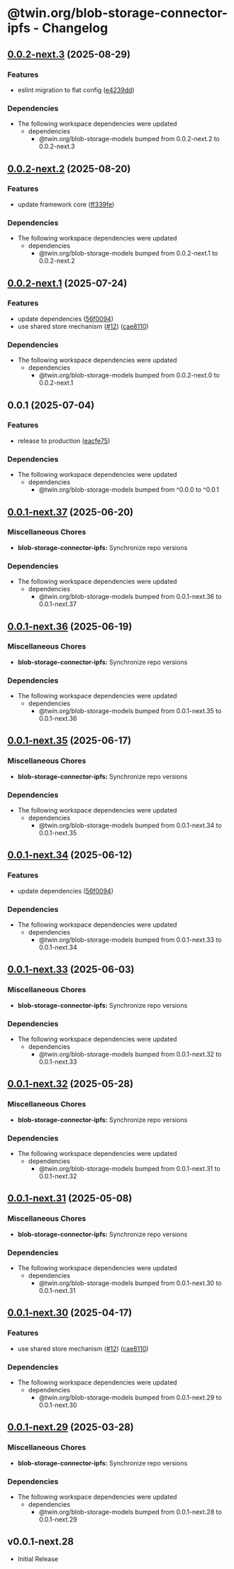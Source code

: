 # @twin.org/blob-storage-connector-ipfs - Changelog

## [0.0.2-next.3](https://github.com/twinfoundation/blob-storage/compare/blob-storage-connector-ipfs-v0.0.2-next.2...blob-storage-connector-ipfs-v0.0.2-next.3) (2025-08-29)


### Features

* eslint migration to flat config ([e4239dd](https://github.com/twinfoundation/blob-storage/commit/e4239dd1c721955cff7f0357255d2bba15319972))


### Dependencies

* The following workspace dependencies were updated
  * dependencies
    * @twin.org/blob-storage-models bumped from 0.0.2-next.2 to 0.0.2-next.3

## [0.0.2-next.2](https://github.com/twinfoundation/blob-storage/compare/blob-storage-connector-ipfs-v0.0.2-next.1...blob-storage-connector-ipfs-v0.0.2-next.2) (2025-08-20)


### Features

* update framework core ([ff339fe](https://github.com/twinfoundation/blob-storage/commit/ff339fe7e3f09ddff429907834bdf43617e9c05e))


### Dependencies

* The following workspace dependencies were updated
  * dependencies
    * @twin.org/blob-storage-models bumped from 0.0.2-next.1 to 0.0.2-next.2

## [0.0.2-next.1](https://github.com/twinfoundation/blob-storage/compare/blob-storage-connector-ipfs-v0.0.2-next.0...blob-storage-connector-ipfs-v0.0.2-next.1) (2025-07-24)


### Features

* update dependencies ([56f0094](https://github.com/twinfoundation/blob-storage/commit/56f0094b68d8bd22864cd899ac1b61d95540f719))
* use shared store mechanism ([#12](https://github.com/twinfoundation/blob-storage/issues/12)) ([cae8110](https://github.com/twinfoundation/blob-storage/commit/cae8110681847a1ac4fcac968b8196694e49c320))


### Dependencies

* The following workspace dependencies were updated
  * dependencies
    * @twin.org/blob-storage-models bumped from 0.0.2-next.0 to 0.0.2-next.1

## 0.0.1 (2025-07-04)


### Features

* release to production ([eacfe75](https://github.com/twinfoundation/blob-storage/commit/eacfe754a0dcd9243d9e13d86422327d0a605164))


### Dependencies

* The following workspace dependencies were updated
  * dependencies
    * @twin.org/blob-storage-models bumped from ^0.0.0 to ^0.0.1

## [0.0.1-next.37](https://github.com/twinfoundation/blob-storage/compare/blob-storage-connector-ipfs-v0.0.1-next.36...blob-storage-connector-ipfs-v0.0.1-next.37) (2025-06-20)


### Miscellaneous Chores

* **blob-storage-connector-ipfs:** Synchronize repo versions


### Dependencies

* The following workspace dependencies were updated
  * dependencies
    * @twin.org/blob-storage-models bumped from 0.0.1-next.36 to 0.0.1-next.37

## [0.0.1-next.36](https://github.com/twinfoundation/blob-storage/compare/blob-storage-connector-ipfs-v0.0.1-next.35...blob-storage-connector-ipfs-v0.0.1-next.36) (2025-06-19)


### Miscellaneous Chores

* **blob-storage-connector-ipfs:** Synchronize repo versions


### Dependencies

* The following workspace dependencies were updated
  * dependencies
    * @twin.org/blob-storage-models bumped from 0.0.1-next.35 to 0.0.1-next.36

## [0.0.1-next.35](https://github.com/twinfoundation/blob-storage/compare/blob-storage-connector-ipfs-v0.0.1-next.34...blob-storage-connector-ipfs-v0.0.1-next.35) (2025-06-17)


### Miscellaneous Chores

* **blob-storage-connector-ipfs:** Synchronize repo versions


### Dependencies

* The following workspace dependencies were updated
  * dependencies
    * @twin.org/blob-storage-models bumped from 0.0.1-next.34 to 0.0.1-next.35

## [0.0.1-next.34](https://github.com/twinfoundation/blob-storage/compare/blob-storage-connector-ipfs-v0.0.1-next.33...blob-storage-connector-ipfs-v0.0.1-next.34) (2025-06-12)


### Features

* update dependencies ([56f0094](https://github.com/twinfoundation/blob-storage/commit/56f0094b68d8bd22864cd899ac1b61d95540f719))


### Dependencies

* The following workspace dependencies were updated
  * dependencies
    * @twin.org/blob-storage-models bumped from 0.0.1-next.33 to 0.0.1-next.34

## [0.0.1-next.33](https://github.com/twinfoundation/blob-storage/compare/blob-storage-connector-ipfs-v0.0.1-next.32...blob-storage-connector-ipfs-v0.0.1-next.33) (2025-06-03)


### Miscellaneous Chores

* **blob-storage-connector-ipfs:** Synchronize repo versions


### Dependencies

* The following workspace dependencies were updated
  * dependencies
    * @twin.org/blob-storage-models bumped from 0.0.1-next.32 to 0.0.1-next.33

## [0.0.1-next.32](https://github.com/twinfoundation/blob-storage/compare/blob-storage-connector-ipfs-v0.0.1-next.31...blob-storage-connector-ipfs-v0.0.1-next.32) (2025-05-28)


### Miscellaneous Chores

* **blob-storage-connector-ipfs:** Synchronize repo versions


### Dependencies

* The following workspace dependencies were updated
  * dependencies
    * @twin.org/blob-storage-models bumped from 0.0.1-next.31 to 0.0.1-next.32

## [0.0.1-next.31](https://github.com/twinfoundation/blob-storage/compare/blob-storage-connector-ipfs-v0.0.1-next.30...blob-storage-connector-ipfs-v0.0.1-next.31) (2025-05-08)


### Miscellaneous Chores

* **blob-storage-connector-ipfs:** Synchronize repo versions


### Dependencies

* The following workspace dependencies were updated
  * dependencies
    * @twin.org/blob-storage-models bumped from 0.0.1-next.30 to 0.0.1-next.31

## [0.0.1-next.30](https://github.com/twinfoundation/blob-storage/compare/blob-storage-connector-ipfs-v0.0.1-next.29...blob-storage-connector-ipfs-v0.0.1-next.30) (2025-04-17)


### Features

* use shared store mechanism ([#12](https://github.com/twinfoundation/blob-storage/issues/12)) ([cae8110](https://github.com/twinfoundation/blob-storage/commit/cae8110681847a1ac4fcac968b8196694e49c320))


### Dependencies

* The following workspace dependencies were updated
  * dependencies
    * @twin.org/blob-storage-models bumped from 0.0.1-next.29 to 0.0.1-next.30

## [0.0.1-next.29](https://github.com/twinfoundation/blob-storage/compare/blob-storage-connector-ipfs-v0.0.1-next.28...blob-storage-connector-ipfs-v0.0.1-next.29) (2025-03-28)


### Miscellaneous Chores

* **blob-storage-connector-ipfs:** Synchronize repo versions


### Dependencies

* The following workspace dependencies were updated
  * dependencies
    * @twin.org/blob-storage-models bumped from 0.0.1-next.28 to 0.0.1-next.29

## v0.0.1-next.28

- Initial Release

